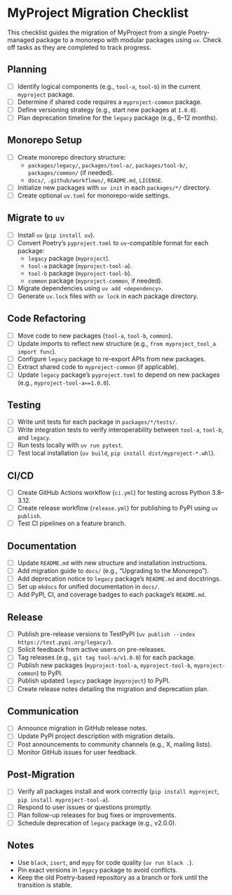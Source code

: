 # MyProject Migration Checklist

This checklist guides the migration of MyProject from a single Poetry-managed package to a monorepo with modular packages using `uv`. Check off tasks as they are completed to track progress.

## Planning
- [ ] Identify logical components (e.g., `tool-a`, `tool-b`) in the current `myproject` package.
- [ ] Determine if shared code requires a `myproject-common` package.
- [ ] Define versioning strategy (e.g., start new packages at `1.0.0`).
- [ ] Plan deprecation timeline for the `legacy` package (e.g., 6–12 months).

## Monorepo Setup
- [ ] Create monorepo directory structure:
  - `packages/legacy/`, `packages/tool-a/`, `packages/tool-b/`, `packages/common/` (if needed).
  - `docs/`, `.github/workflows/`, `README.md`, `LICENSE`.
- [ ] Initialize new packages with `uv init` in each `packages/*/` directory.
- [ ] Create optional `uv.toml` for monorepo-wide settings.

## Migrate to `uv`
- [ ] Install `uv` (`pip install uv`).
- [ ] Convert Poetry’s `pyproject.toml` to `uv`-compatible format for each package:
  - `legacy` package (`myproject`).
  - `tool-a` package (`myproject-tool-a`).
  - `tool-b` package (`myproject-tool-b`).
  - `common` package (`myproject-common`, if needed).
- [ ] Migrate dependencies using `uv add <dependency>`.
- [ ] Generate `uv.lock` files with `uv lock` in each package directory.

## Code Refactoring
- [ ] Move code to new packages (`tool-a`, `tool-b`, `common`).
- [ ] Update imports to reflect new structure (e.g., `from myproject_tool_a import func`).
- [ ] Configure `legacy` package to re-export APIs from new packages.
- [ ] Extract shared code to `myproject-common` (if applicable).
- [ ] Update `legacy` package’s `pyproject.toml` to depend on new packages (e.g., `myproject-tool-a==1.0.0`).

## Testing
- [ ] Write unit tests for each package in `packages/*/tests/`.
- [ ] Write integration tests to verify interoperability between `tool-a`, `tool-b`, and `legacy`.
- [ ] Run tests locally with `uv run pytest`.
- [ ] Test local installation (`uv build`, `pip install dist/myproject-*.whl`).

## CI/CD
- [ ] Create GitHub Actions workflow (`ci.yml`) for testing across Python 3.8–3.12.
- [ ] Create release workflow (`release.yml`) for publishing to PyPI using `uv publish`.
- [ ] Test CI pipelines on a feature branch.

## Documentation
- [ ] Update `README.md` with new structure and installation instructions.
- [ ] Add migration guide to `docs/` (e.g., “Upgrading to the Monorepo”).
- [ ] Add deprecation notice to `legacy` package’s `README.md` and docstrings.
- [ ] Set up `mkdocs` for unified documentation in `docs/`.
- [ ] Add PyPI, CI, and coverage badges to each package’s `README.md`.

## Release
- [ ] Publish pre-release versions to TestPyPI (`uv publish --index https://test.pypi.org/legacy/`).
- [ ] Solicit feedback from active users on pre-releases.
- [ ] Tag releases (e.g., `git tag tool-a/v1.0.0`) for each package.
- [ ] Publish new packages (`myproject-tool-a`, `myproject-tool-b`, `myproject-common`) to PyPI.
- [ ] Publish updated `legacy` package (`myproject`) to PyPI.
- [ ] Create release notes detailing the migration and deprecation plan.

## Communication
- [ ] Announce migration in GitHub release notes.
- [ ] Update PyPI project description with migration details.
- [ ] Post announcements to community channels (e.g., X, mailing lists).
- [ ] Monitor GitHub issues for user feedback.

## Post-Migration
- [ ] Verify all packages install and work correctly (`pip install myproject`, `pip install myproject-tool-a`).
- [ ] Respond to user issues or questions promptly.
- [ ] Plan follow-up releases for bug fixes or improvements.
- [ ] Schedule deprecation of `legacy` package (e.g., v2.0.0).

## Notes
- Use `black`, `isort`, and `mypy` for code quality (`uv run black .`).
- Pin exact versions in `legacy` package to avoid conflicts.
- Keep the old Poetry-based repository as a branch or fork until the transition is stable.
